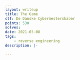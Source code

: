 ```yaml
---
layout: writeup
title: The Game
ctf: De Danske Cybermesterskaber
points: 530
solves: 
date: 2021-05-08
tags:
    - reverse engineering
description: |-
    
---
```


